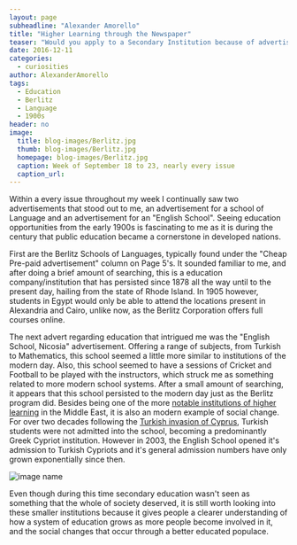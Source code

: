 ```yaml
---
layout: page
subheadline: "Alexander Amorello"
title: "Higher Learning through the Newspaper"
teaser: "Would you apply to a Secondary Institution because of advertisement in the newspaper?"
date: 2016-12-11
categories:
  - curiosities
author: AlexanderAmorello
tags:
  - Education
  - Berlitz
  - Language
  - 1900s
header: no
image:
  title: blog-images/Berlitz.jpg
  thumb: blog-images/Berlitz.jpg
  homepage: blog-images/Berlitz.jpg
  caption: Week of September 18 to 23, nearly every issue
  caption_url:
---
```

Within a every issue throughout my week I continually saw two advertisements that stood out to me, an advertisement for a school of Language and an advertisement for an "English School". Seeing education opportunities from the early 1900s is fascinating to me as it is during the century that public education became a cornerstone in developed nations.

First are the Berlitz Schools of Languages, typically found under the "Cheap Pre-paid advertisement" column on Page 5's. It sounded familiar to me, and after doing a brief amount of searching, this is a education company/institution that has persisted since 1878 all the way until to the present day, hailing from the state of Rhode Island. In 1905 however, students in Egypt would only be able to attend the locations present in Alexandria and Cairo, unlike now, as the Berlitz Corporation offers full courses online.

The next advert regarding education that intrigued me was the "English School, Nicosia" advertisement. Offering a range of subjects, from Turkish to Mathematics, this school seemed a little more similar to institutions of the modern day. Also, this school seemed to have a sessions of Cricket and Football to be played with the instructors, which struck me as something related to more modern school systems. After a small amount of searching, it appears that this school persisted to the modern day just as the Berlitz program did. Besides being one of the more [notable institutions of higher learning](https://www.englishschool.ac.cy/schools-history "Nicosia English School Official History Page") in the Middle East, it is also an modern example of social change. For over two decades following the [Turkish invasion of Cyprus](https://en.wikipedia.org/wiki/Turkish_invasion_of_Cyprus), Turkish students were not admitted into the school, becoming a predominantly Greek Cypriot institution. However in 2003, the English School opened it's admission to Turkish Cypriots and it's general admission numbers have only grown exponentially since then.

![image name](https://github.com/dig-eg-gaz/dig-eg-gaz.github.io/blob/master/images/blog-images/Nicosia_school.jpg?raw=true)

Even though during this time secondary education wasn't seen as something that the whole of society deserved, it is still worth looking into these smaller institutions because it gives people a clearer understanding of how a system of education grows as more people become involved in it, and the social changes that occur through a better educated populace.
